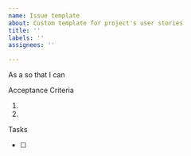 ```yaml
---
name: Issue template
about: Custom template for project's user stories
title: ''
labels: ''
assignees: ''

---
```


As a            so that I can 

Acceptance Criteria

1. 
2. 

Tasks

- [ ]
